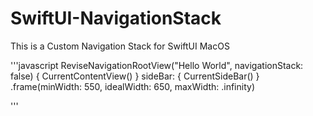 # SwiftUI-NavigationStack
This is a Custom Navigation Stack for SwiftUI MacOS 

'''javascript
 ReviseNavigationRootView("Hello World", navigationStack: false) {
                CurrentContentView()
            } sideBar: {
                CurrentSideBar()
            }
            .frame(minWidth: 550, idealWidth: 650, maxWidth: .infinity)

'''
